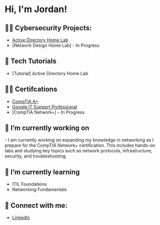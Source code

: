 <h1>Hi, I'm Jordan! </h1>

<h2>👨‍💻 Cybersecurity Projects:</h2>

- [Active Directory Home Lab](https://github.com/JGIT-US/Active-Directory-Lab/blob/main/README.md)
- [Network Design Home Lab] - In Progress
 
 <h2>📄 Tech Tutorials</h2>

- [Tutorial] Active Directory Home Lab

<h2>👨‍🏫 Certifcations </h2>

- [CompTIA A+](https://tinyurl.com/yvxbdavs)
- [Google IT Support Professional](https://tinyurl.com/5n7ndfs6)
- [CompTIA Network+] – In Progress

<h2>🔭 I’m currently working on</h2>
- I am currently working on expanding my knowledge in networking as I prepare for the CompTIA Network+ certification. This includes hands-on labs and studying key topics such as network protocols, infrastructure, security, and troubleshooting.

<h2>🌱 I’m currently learning</h2>

- ITIL Foundations
- Networking Fundamentals

<h2> 🤳 Connect with me:</h2>

- [LinkedIn](https://www.linkedin.com/in/jordanit)

<!--
**joshmadakor1/joshmadakor1** is a ✨ _special_ ✨ repository because its `README.md` (this file) appears on your GitHub profile.

Here are some ideas to get you started:

- 🔭 I’m currently working on ...
- 🌱 I’m currently learning ...
- 👯 I’m looking to collaborate on ...
- 🤔 I’m looking for help with ...
- 💬 Ask me about ...
- 📫 How to reach me: ...
- 😄 Pronouns: ...
- ⚡ Fun fact: ...
-->
